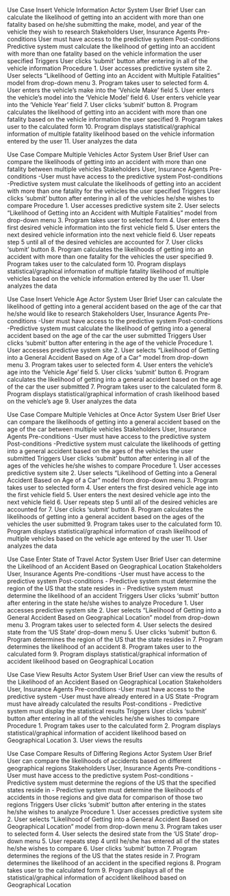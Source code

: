Use Case
	Insert Vehicle Information
Actor
	System User
Brief
	User can calculate the likelihood of getting into an accident with more than one fatality based on he/she submitting the make, model, and year of the vehicle they wish to research
Stakeholders
	User, Insurance Agents
Pre-conditions
	User must have access to the predictive system
Post-conditions
	Predictive system must calculate the likelihood of getting into an accident with more than one fatality based on the vehicle information the user specified
Triggers
	User clicks ‘submit’ button after entering in all of the vehicle information
Procedure
	1. User accesses predictive system site
	2. User selects “Likelihood of Getting into an Accident with Multiple Fatalities” model from drop-down menu
	3. Program takes user to selected form
	4. User enters the vehicle’s make into the ‘Vehicle Make’ field
	5. User enters the vehicle’s model into the ‘Vehicle Model’ field
	6. User enters vehicle year into the ‘Vehicle Year’ field
	7. User clicks ‘submit’ button
	8. Program calculates the likelihood of getting into an accident with more than one fatality based on the vehicle information the user specified
	9. Program takes user to the calculated form
	10. Program displays statistical/graphical information of multiple fatality likelihood based on the vehicle information entered by the user
	11. User analyzes the data





















Use Case
	Compare Multiple Vehicles
Actor
	System User
Brief
	User can compare the likelihoods of getting into an accident with more than one fatality between multiple vehicles
Stakeholders
	User, Insurance Agents
Pre-conditions
	-User must have access to the predictive system
Post-conditions
	-Predictive system must calculate the likelihoods of getting into an accident with more than one fatality for the vehicles the user specified
Triggers
	User clicks ‘submit’ button after entering in all of the vehicles he/she wishes to compare
Procedure
	1. User accesses predictive system site
	2. User selects “Likelihood of Getting into an Accident with Multiple Fatalities” model from drop-down menu
	3. Program takes user to selected form
	4. User enters the first desired vehicle information into the first vehicle field
	5. User enters the next desired vehicle information into the next vehicle field
	6. User repeats step 5 until all of the desired vehicles are accounted for
	7. User clicks ‘submit’ button
	8. Program calculates the likelihoods of getting into an accident with more than one fatality for the vehicles the user specified
	9. Program takes user to the calculated form
	10. Program displays statistical/graphical information of multiple fatality likelihood of multiple vehicles based on the vehicle information entered by the user
	11. User analyzes the data





















Use Case
	Insert Vehicle Age
Actor
	System User
Brief
	User can calculate the likelihood of getting into a general accident based on the age of the car that he/she would like to research
Stakeholders
	User, Insurance Agents
Pre-conditions
	-User must have access to the predictive system
Post-conditions
	-Predictive system must calculate the likelihood of getting into a general accident based on the age of the car the user submitted
Triggers
	User clicks ‘submit’ button after entering in the age of the vehicle
Procedure
	1. User accesses predictive system site
	2. User selects “Likelihood of Getting into a General Accident Based on Age of a Car” model from drop-down menu
	3. Program takes user to selected form
	4. User enters the vehicle’s age into the ‘Vehicle Age’ field
	5. User clicks ‘submit’ button
	6. Program calculates the likelihood of getting into a general accident based on the age of the car the user submitted
	7. Program takes user to the calculated form
	8. Program displays statistical/graphical information of crash likelihood based on the vehicle’s age
	9. User analyzes the data























Use Case
	Compare Multiple Vehicles at Once
Actor
	System User
Brief
	User can compare the likelihoods of getting into a general accident based on the age of the car between multiple vehicles
Stakeholders
	User, Insurance Agents
Pre-conditions
	-User must have access to the predictive system
Post-conditions
	-Predictive system must calculate the likelihoods of getting into a general accident based on the ages of the vehicles the user submitted
Triggers
	User clicks ‘submit’ button after entering in all of the ages of the vehicles he/she wishes to compare
Procedure
	1. User accesses predictive system site
	2. User selects “Likelihood of Getting into a General Accident Based on Age of a Car” model from drop-down menu
	3. Program takes user to selected form
	4. User enters the first desired vehicle age into the first vehicle field
	5. User enters the next desired vehicle age into the next vehicle field
	6. User repeats step 5 until all of the desired vehicles are accounted for
	7. User clicks ‘submit’ button
	8. Program calculates the likelihoods of getting into a general accident based on the ages of the vehicles the user submitted
	9. Program takes user to the calculated form
	10. Program displays statistical/graphical information of crash likelihood of multiple vehicles based on the vehicle age entered by the user
	11. User analyzes the data




















Use Case
	Enter State of Travel
Actor
	System User
Brief
	User can determine the Likelihood of an Accident Based on Geographical Location
Stakeholders
	User, Insurance Agents
Pre-conditions
	-User must have access to the predictive system
Post-conditions
	- Predictive system must determine the region of the US that the state resides in
	- Predictive system must determine the likelihood of an accident
Triggers
	User clicks ‘submit’ button after entering in the state he/she wishes to analyze
Procedure
	1. User accesses predictive system site
	2. User selects “Likelihood of Getting into a General Accident Based on Geographical Location” model from drop-down menu
	3. Program takes user to selected form
	4. User selects the desired state from the ‘US State’ drop-down menu
	5. User clicks ‘submit’ button
	6. Program determines the region of the US that the state resides in
	7. Program determines the likelihood of an accident
	8. Program takes user to the calculated form
	9. Program displays statistical/graphical information of accident likelihood based on Geographical Location

























Use Case
	View Results
Actor
	System User
Brief
	User can view the results of the Likelihood of an Accident Based on Geographical Location
Stakeholders
	User, Insurance Agents
Pre-conditions
	-User must have access to the predictive system
	-User must have already entered in a US State
	-Program must have already calculated the results
Post-conditions
	- Predictive system must display the statistical results
Triggers
	User clicks ‘submit’ button after entering in all of the vehicles he/she wishes to compare
Procedure
	1. Program takes user to the calculated form
	2. Program displays statistical/graphical information of accident likelihood based on Geographical Location
	3. User views the results






























Use Case
	Compare Results of Differing Regions
Actor
	System User
Brief
	User can compare the likelihoods of accidents based on different geographical regions
Stakeholders
	User, Insurance Agents
Pre-conditions
	-User must have access to the predictive system
Post-conditions
	- Predictive system must determine the regions of the US that the specified states reside in
	- Predictive system must determine the likelihoods of accidents in those regions and give data for comparison of those two regions
Triggers
	User clicks ‘submit’ button after entering in the states he/she wishes to analyze
Procedure
	1. User accesses predictive system site
	2. User selects “Likelihood of Getting into a General Accident Based on Geographical Location” model from drop-down menu
	3. Program takes user to selected form
	4. User selects the desired state from the ‘US State’ drop-down menu
	5. User repeats step 4 until he/she has entered all of the states he/she wishes to compare
	6. User clicks ‘submit’ button
	7. Program determines the regions of the US that the states reside in
	7. Program determines the likelihood of an accident in the specified regions
	8. Program takes user to the calculated form
	9. Program displays all of the statistical/graphical information of accident likelihood based on Geographical Location
